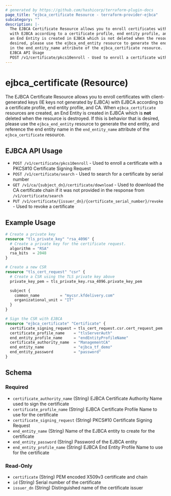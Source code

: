```yaml
---
# generated by https://github.com/hashicorp/terraform-plugin-docs
page_title: "ejbca_certificate Resource - terraform-provider-ejbca"
subcategory: ""
description: |-
  The EJBCA Certificate Resource allows you to enroll certificates with client-generated keys (IE keys not generated by EJBCA)
  with EJBCA according to a certificate profile, end entity profile, and CA. When ejbca_certificate resources are created,
  an End Entity is created in EJBCA which is not deleted when the resource is destroyed. If this is behavior that is
  desired, please use the ejbca_end_entity resource to generate the end entity, and reference the end entity name
  in the end_entity_name attribute of the ejbca_certificate resource.
  EJBCA API Usage
  POST /v1/certificate/pkcs10enroll - Used to enroll a certificate with a PKCS#10 Certificate Signing RequestPOST /v1/certificate/search - Used to search for a certificate by serial numberGET /v1/ca/{subject_dn}/certificate/download - Used to download the CA certificate chain if it was not provided in the response from /v1/certificate/searchPUT /v1/certificate/{issuer_dn}/{certificate_serial_number}/revoke - Used to revoke a certificate
---
```


# ejbca_certificate (Resource)

The EJBCA Certificate Resource allows you to enroll certificates with client-generated keys (IE keys not generated by EJBCA)
with EJBCA according to a certificate profile, end entity profile, and CA. When `ejbca_certificate` resources are created,
an End Entity is created in EJBCA which is **not** deleted when the resource is destroyed. If this is behavior that is
desired, please use the `ejbca_end_entity` resource to generate the end entity, and reference the end entity name
in the `end_entity_name` attribute of the `ejbca_certificate` resource.

## EJBCA API Usage
* `POST /v1/certificate/pkcs10enroll` - Used to enroll a certificate with a PKCS#10 Certificate Signing Request
* `POST /v1/certificate/search` - Used to search for a certificate by serial number
* `GET /v1/ca/{subject_dn}/certificate/download` - Used to download the CA certificate chain if it was not provided in the response from `/v1/certificate/search`
* `PUT /v1/certificate/{issuer_dn}/{certificate_serial_number}/revoke` - Used to revoke a certificate

## Example Usage

```terraform
# Create a private key
resource "tls_private_key" "rsa_4096" {
  # Create a private key for the certificate request.
  algorithm = "RSA"
  rsa_bits  = 2048
}

# Create a new CSR
resource "tls_cert_request" "csr" {
  # Create a CSR using the TLS private key above
  private_key_pem = tls_private_key.rsa_4096.private_key_pem

  subject {
    common_name         = "mycsr.kfdelivery.com"
    organizational_unit = "IT"
  }
}

# Sign the CSR with EJBCA
resource "ejbca_certificate" "Certificate" {
  certificate_signing_request = tls_cert_request.csr.cert_request_pem
  certificate_profile_name    = "tlsServerAuth"
  end_entity_profile_name     = "endEntityProfileName"
  certificate_authority_name  = "ManagementCA"
  end_entity_name             = "ejbca_tf_demo"
  end_entity_password         = "password"
}
```

<!-- schema generated by tfplugindocs -->
## Schema

### Required

- `certificate_authority_name` (String) EJBCA Certificate Authority Name used to sign the certificate
- `certificate_profile_name` (String) EJBCA Certificate Profile Name to use for the certificate
- `certificate_signing_request` (String) PKCS#10 Certificate Signing Request
- `end_entity_name` (String) Name of the EJBCA entity to create for the certificate
- `end_entity_password` (String) Password of the EJBCA entity
- `end_entity_profile_name` (String) EJBCA End Entity Profile Name to use for the certificate

### Read-Only

- `certificate` (String) PEM encoded X509v3 certificate and chain
- `id` (String) Serial number of the certificate
- `issuer_dn` (String) Distinguished name of the certificate issuer


